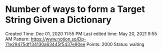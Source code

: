 # Number of ways to form a Target String Given a Dictionary

Created Time: Dec 01, 2020 11:55 PM
Last edited time: May 20, 2021 9:55 AM
Pattern: https://www.notion.so/Dp-71e29475df134130a63445f5437e90ee
Points: 2000
Status: waiting